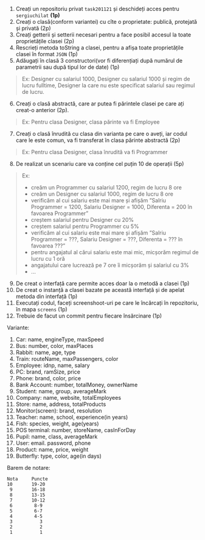 
1. Creați un repositoriu privat ``task201121`` și deschideți acces pentru ``sergiuchilat`` **(1p)**
2. Creați o clasă(conform variantei) cu cîte o proprietate: publică, protejată și privată (2p)
3. Creați getterii și setterii necesari pentru a face posibil accesul la toate proprietățile clasei (2p)
4. Rescrieți metoda toString a clasei, pentru a afișa toate proprietățile clasei în format ``JSON`` (1p)
5. Adăugați în clasă 3 constructori(vor fi diferențiați după numărul de parametrii sau după tipul lor de date) (1p)
  
  > Ex: Designer cu salariul 1000, Designer cu salariul 1000 și regim de lucru fulltime, Designer la care nu este specificat salariul sau regimul de lucru.
  
6. Creați o clasă abstractă, care ar putea fi părintele clasei pe care ați creat-o anterior (2p).
  > Ex: Pentru clasa Designer, clasa părinte va fi Employee
7. Creați o clasă înrudită cu clasa din varianta pe care o aveți, iar codul care le este comun, va fi transferat în clasa părinte abstractă (2p)
  > Ex: Pentru clasa Designer, clasa înrudită va fi Programmer
8. De realizat un scenariu care va conține cel puțin 10 de operații (5p)
  > Ex: 
  > + creăm un Programmer cu salariul 1200, regim de lucru 8 ore
  > + creăm un Designer cu salariul 1000, regim de lucru 8 ore
  > + verificăm al cui salariu este mai mare și afișăm ”Salriu Programmer = 1200, Salariu Designer = 1000, Diferenta = 200 în favoarea Programmer”
  > + creștem salariul pentru Designer cu 20%
  > + creștem salariul pentru Programmer cu 5%
  > + verificăm al cui salariu este mai mare și afișăm ”Salriu Programmer = ???, Salariu Designer = ???, Diferenta = ??? în favoarea ???”
  > + pentru angajatul al cărui salariu este mai mic, micșorăm regimul de lucru cu 1 oră 
  > + angajatului care lucrează pe 7 ore îi micșorăm și salariul cu 3%
  > + ...
9. De creat o interfață care permite acces doar la o metodă a clasei (1p)
10. De creat o instanță a clasei bazate pe această interfață și de apelat metoda din interfață (1p)
11. Executați codul, faceți screenshoot-uri pe care le încărcați în repozitoriu, în mapa ``screens`` (1p)
12. Trebuie de facut un commit pentru fiecare însărcinare (1p)



Variante:
1. Car: name, engineType, maxSpeed
2. Bus: number, color, maxPlaces
3. Rabbit: name, age, type
4. Train: routeName, maxPassengers, color
5. Employee: idnp, name, salary
6. PC: brand, ramSize, price
7. Phone: brand, color, price
8. Bank Account: number, totalMoney, ownerName
9. Student: name, group, averageMark
10. Company: name, website, totalEmployees
11. Store: name, address, totalProducts
12. Monitor(screen): brand, resolution
13. Teacher: name, school, experience(in years)
14. Fish: species, weight, age(years)
15. POS terminal: number, storeName, casInForDay
16. Pupil: name, class, averageMark
17. User: email. password, phone
18. Product: name, price, weight
19. Butterfly: type, color, age(in days)


Barem de notare:
```
Nota     Puncte
10       19-20
 9       16-18
 8       13-15
 7       10-12
 6        8-9
 5        6-7
 4        4-5
 3          3
 2          2
 1          1
```
